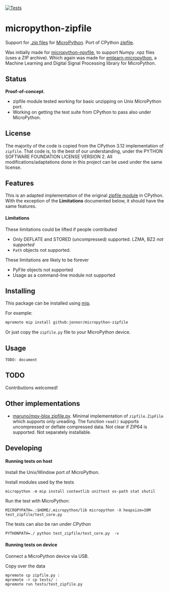 
[![Tests](https://github.com/jonnor/micropython-zipfile/actions/workflows/tests.yaml/badge.svg?branch=master)](https://github.com/jonnor/micropython-zipfile/actions/workflows/tests.yaml)

# micropython-zipfile

Support for [.zip files](https://en.wikipedia.org/wiki/ZIP_(file_format)) for [MicroPython](https://micropython.org/).
Port of CPython [zipfile](https://docs.python.org/3/library/zipfile.html).

Was initially made for [micropython-npyfile](https://github.com/jonnor/micropython-npyfile/), to support Numpy .npz files (uses a ZIP archive).
Which again was made for [emlearn-micropython](https://github.com/emlearn/emlearn-micropython),
a Machine Learning and Digital Signal Processing library for MicroPython.

## Status
**Proof-of-concept**.

- zipfile module tested working for basic unzipping on Unix MicroPython port.
- Working on getting the test suite from CPython to pass also under MicroPython.

## License

The majority of the code is copied from the CPython 3.12 implementation of `zipfile`.
That code is, to the best of our understanding, under the PYTHON SOFTWARE FOUNDATION LICENSE VERSION 2.
All modifications/adaptations done in this project can be used under the same license.

## Features

This is an adapted implementation of the original [zipfile module](https://docs.python.org/3/library/zipfile.html) in CPython.
With the exception of the **Limitations** documented below, it should have the same features.

#### Limitations

These limitations could be lifted if people contributed

- Only DEFLATE and STORED (uncompressed) supported. LZMA, BZ2 *not supported*
- `Path` objects not supported.

These limitations are likely to be forever

- PyFile objects not supported
- Usage as a command-line module not supported


## Installing

This package can be installed using [mip](https://docs.micropython.org/en/latest/reference/packages.html#installing-packages-with-mip).

For example:

```bash
mpremote mip install github:jonnor/micropython-zipfile
```

Or just copy the `zipfile.py` file to your MicroPython device.

## Usage

`TODO: document`



## TODO 
Contributions welcomed!

## Other implementations

- [maruno/mpy-blox zipfile.py](https://github.com/maruno/mpy-blox/blob/master/mpy_blox/zipfile.py). Minimal implementation of `zipfile.ZipFile` which supports only ureading. The function `read()` supports uncompressed or deflate compressed data.
Not clear if ZIP64 is supported. Not separately installable.

## Developing

#### Running tests on host

Install the Unix/Window port of MicroPython.

Install modules used by the tests

```
micropython -m mip install contextlib unittest os-path stat shutil
```

Run the test with MicroPython:

```
MICROPYPATH=.:$HOME/.micropython/lib micropython -X heapsize=10M test_zipfile/test_core.py
```

The tests can also be ran under CPython
```
PYTHONPATH=./ python test_zipfile/test_core.py  -v
```

#### Running tests on device

Connect a MicroPython device via USB.

Copy over the data
```
mpremote cp zipfile.py :
mpremote -r cp tests/ :
mpremote run tests/test_zipfile.py
```

